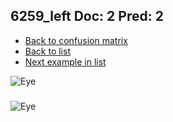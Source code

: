 ## 6259_left Doc: 2 Pred: 2
- [Back to confusion matrix](https://github.com/juliandewit/kaggle_retinopathy/blob/master/matrix.md)
- [Back to list](https://github.com/juliandewit/kaggle_retinopathy/blob/master/lists/22/list.md)
- [Next example in list](https://github.com/juliandewit/kaggle_retinopathy/blob/master/lists/22/62/6272_left.md)

![Eye](https://retinopaty.blob.core.windows.net/size1024/6259_left_2.jpeg)

### 

![Eye]()
